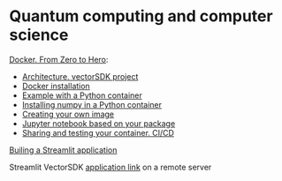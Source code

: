 # Quantum computing and computer science

<!--
[Quantum computing](./quantum_computing.md)
[Computer science](./computer_science.md)
-->

[Docker. From Zero to Hero](./Docker/Docker1.md):
 -  [Architecture. vectorSDK project](./Docker/Docker0.md)
 -  [Docker installation](./Docker/Docker1.md)
 -  [Example with a Python container](./Docker/Docker2.md)
 -  [Installing numpy in a Python container](./Docker/Docker3.md)
 -  [Creating your own image](./Docker/Docker4.md)
 -  [Jupyter notebook based on your package](./Docker/Docker5.md)
 -  [Sharing and testing your container. CI/CD](./Docker/Docker6.md)

[Builing a Streamlit application](./Streamlit/Streamlit1.md)

Streamlit VectorSDK [application link](https://kbidzhiev-demostreamlit-main-sh3xi4.streamlit.app/) on a remote server


